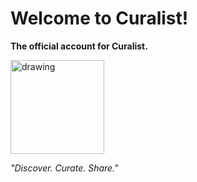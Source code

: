 # Welcome to Curalist!

<strong>The official account for Curalist.</strong>

<img src="https://th.bing.com/th/id/OIP.WFxpkp9Mu5fC5jQI-mTukQHaG0?rs=1&pid=ImgDetMain" alt="drawing" width="150"/>

*"Discover. Curate. Share."*
